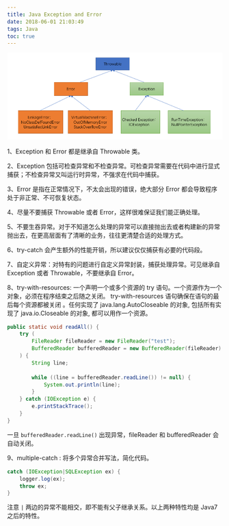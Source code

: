 ```yaml
---
title: Java Exception and Error 
date: 2018-06-01 21:03:49
tags: Java
toc: true
---
```


![](https://raw.githubusercontent.com/zywudev/blog-source/master/image/Java%E5%BC%82%E5%B8%B8.png)

1、Exception 和 Error 都是继承自 Throwable 类。

2、Exception 包括可检查异常和不检查异常。可检查异常需要在代码中进行显式捕获；不检查异常又叫运行时异常，不强求在代码中捕获。

3、Error 是指在正常情况下，不太会出现的错误，绝大部分 Error 都会导致程序处于非正常、不可恢复状态。

4、尽量不要捕获 Throwable 或者 Error，这样很难保证我们能正确处理。

5、不要生吞异常。对于不知道怎么处理的异常可以直接抛出去或者构建新的异常抛出去，在更高层面有了清晰的业务，往往更清楚合适的处理方式。

6、try-catch 会产生额外的性能开销，所以建议仅仅捕获有必要的代码段。

7、自定义异常：对特有的问题进行自定义异常封装，捕获处理异常。可见继承自 Exception 或者 Throwable，不要继承自 Error。

8、try-with-resources: 一个声明一个或多个资源的 try 语句。一个资源作为一个对象，必须在程序结束之后随之关闭。 try-with-resources 语句确保在语句的最后每个资源都被关闭 。任何实现了 java.lang.AutoCloseable 的对象, 包括所有实现了 java.io.Closeable 的对象, 都可以用作一个资源。

```java
public static void readAll() {
    try (
        FileReader fileReader = new FileReader("test");
        BufferedReader bufferedReader = new BufferedReader(fileReader)
    ) {
        String line;

        while ((line = bufferedReader.readLine()) != null) {
            System.out.println(line);
        }
    } catch (IOException e) {
        e.printStackTrace();
    }
}
```

一旦 `bufferedReader.readLine()` 出现异常，fileReader 和 bufferedReader 会自动关闭。

9、multiple-catch : 将多个异常合并写法，简化代码。

```java
catch (IOException|SQLException ex) {
    logger.log(ex);
    throw ex;
}
```

注意 `|` 两边的异常不能相交，即不能有父子继承关系。以上两种特性均是 Java7 之后的特性。





